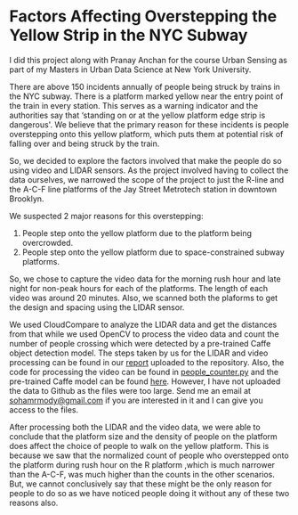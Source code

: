# Factors Affecting Overstepping the Yellow Strip in the NYC Subway

I did this project along with Pranay Anchan for the course Urban Sensing as part of my Masters in Urban Data Science at New York University.

There are above 150 incidents annually of people being struck by trains in the NYC subway. There is a platform marked yellow near the entry point of the train in every station. This serves as a warning indicator and the authorities say that ‘standing on or at the yellow platform edge strip is dangerous'. We believe that the primary reason for these incidents is people overstepping onto this yellow platform, which puts them at potential risk of falling over and being struck by the train.

So, we decided to explore the factors involved that make the people do so using video and LIDAR sensors. As the project involved having to collect the data ourselves, we narrowed the scope of the project to just the R-line and the A-C-F line platforms of the Jay Street Metrotech station in downtown Brooklyn.

We suspected 2 major reasons for this overstepping:
1. People step onto the yellow platform due to the platform being overcrowded.
2. People step onto the yellow platform due to space-constrained subway platforms.

So, we chose to capture the video data for the morning rush hour and late night for non-peak hours for each of the platforms. The length of each video was around 20 minutes. Also, we scanned both the plaforms to get the design and spacing using the LIDAR sensor.

We used CloudCompare to analyze the LIDAR data and get the distances from that while we used OpenCV to process the video data and count the number of people crossing which were detected by a pre-trained Caffe object detection model. The steps taken by us for the LIDAR and video processing can be found in our [report](https://github.com/SohamMody/Factors_Influencing_Overstepping_the_Yellow_Strip_in_the_NYC_Subway/blob/master/Urban%20Sensing%20Project%20Report.pdf) uploaded to the repository. Also, the code for processing the video can be found in [people_counter.py](https://github.com/SohamMody/Factors_Influencing_Overstepping_the_Yellow_Strip_in_the_NYC_Subway/blob/master/people_counter.py) and the pre-trained Caffe model can be found [here](https://github.com/SohamMody/Factors_Influencing_Overstepping_the_Yellow_Strip_in_the_NYC_Subway/tree/master/mobilenet_ssd). However, I have not uploaded the data to Github as the files were too large. Send me an email at sohamrmody@gmail.com if you are interested in it and I can give you access to the files.

After processing both the LIDAR and the video data, we were able to conclude that the platform size and the density of people on the platform does affect the choice of people to walk on the yellow platform. This is because we saw that the normalized count of people who overstepped onto the platform during rush hour on the R platform ,which is much narrower than the A-C-F, was much higher than the counts in the other scenarios. But, we cannot conclusively say that these might be the only reason for people to do so as we have noticed people doing it without any of these two reasons also.
